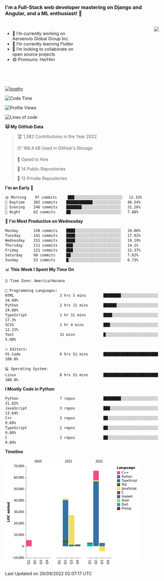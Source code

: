 ### I'm a Full-Stack web developer mastering on Django and Angular, and a ML enthusiast!  👋

<br/>

<img align="right" height="250"  src="https://media1.giphy.com/media/qgQUggAC3Pfv687qPC/giphy.gif?cid=ecf05e470ttfxgsj072btembitu1zn4ti3t3cdyg4jo5b3by&rid=giphy.gif&ct=g" />

 <div style="width:50%">
    <ul>
      <li>🔭 I’m currently working on Aeroenvio Global Group Inc.</li>
      <li>🌱 I’m currently learning Flutter</li>
      <li>👯 I’m looking to collaborate on open source projects</li>
      <li>😄 Pronouns: He/Him</li>
<!--       <li>⚡ Fun fact: I started my first professional project for a company as web dev without knowing any JS </li> -->
    </ul>
  </div>
  
<br/><br/><br/>

[![trophy](https://github-profile-trophy.vercel.app/?username=dfg-98&row=3&column=3&theme=monokai)](https://github.com/ryo-ma/github-profile-trophy)


<!--START_SECTION:waka-->
![Code Time](http://img.shields.io/badge/Code%20Time-464%20hrs%2053%20mins-blue)

![Profile Views](http://img.shields.io/badge/Profile%20Views-0-blue)

![Lines of code](https://img.shields.io/badge/From%20Hello%20World%20I%27ve%20Written-144%20Thousand%20lines%20of%20code-blue)

**🐱 My GitHub Data** 

> 🏆 1,382 Contributions in the Year 2022
 > 
> 📦 166.4 kB Used in GitHub's Storage 
 > 
> 💼 Opted to Hire
 > 
> 📜 14 Public Repositories 
 > 
> 🔑 13 Private Repositories  
 > 
**I'm an Early 🐤** 

```text
🌞 Morning    97 commits     ███░░░░░░░░░░░░░░░░░░░░░░   12.33% 
🌆 Daytime    382 commits    ████████████░░░░░░░░░░░░░   48.54% 
🌃 Evening    246 commits    ███████░░░░░░░░░░░░░░░░░░   31.26% 
🌙 Night      62 commits     ██░░░░░░░░░░░░░░░░░░░░░░░   7.88%

```
📅 **I'm Most Productive on Wednesday** 

```text
Monday       150 commits    ████░░░░░░░░░░░░░░░░░░░░░   19.06% 
Tuesday      141 commits    ████░░░░░░░░░░░░░░░░░░░░░   17.92% 
Wednesday    151 commits    ████░░░░░░░░░░░░░░░░░░░░░   19.19% 
Thursday     111 commits    ███░░░░░░░░░░░░░░░░░░░░░░   14.1% 
Friday       121 commits    ███░░░░░░░░░░░░░░░░░░░░░░   15.37% 
Saturday     60 commits     ██░░░░░░░░░░░░░░░░░░░░░░░   7.62% 
Sunday       53 commits     █░░░░░░░░░░░░░░░░░░░░░░░░   6.73%

```


📊 **This Week I Spent My Time On** 

```text
⌚︎ Time Zone: America/Havana

💬 Programming Languages: 
HTML                     3 hrs 5 mins        ████████░░░░░░░░░░░░░░░░░   34.99% 
Python                   2 hrs 11 mins       ██████░░░░░░░░░░░░░░░░░░░   24.68% 
TypeScript               1 hr 31 mins        ████░░░░░░░░░░░░░░░░░░░░░   17.3% 
SCSS                     1 hr 4 mins         ███░░░░░░░░░░░░░░░░░░░░░░   12.22% 
Text                     31 mins             █░░░░░░░░░░░░░░░░░░░░░░░░   5.98%

🔥 Editors: 
VS Code                  8 hrs 51 mins       █████████████████████████   100.0%

💻 Operating System: 
Linux                    8 hrs 51 mins       █████████████████████████   100.0%

```

**I Mostly Code in Python** 

```text
Python                   7 repos             ████████░░░░░░░░░░░░░░░░░   31.82% 
JavaScript               3 repos             ███░░░░░░░░░░░░░░░░░░░░░░   13.64% 
C++                      2 repos             ██░░░░░░░░░░░░░░░░░░░░░░░   9.09% 
TypeScript               2 repos             ██░░░░░░░░░░░░░░░░░░░░░░░   9.09% 
C                        2 repos             ██░░░░░░░░░░░░░░░░░░░░░░░   9.09%

```


**Timeline**

![Chart not found](https://raw.githubusercontent.com/dfg-98/dfg-98/main/charts/bar_graph.png) 


 Last Updated on 29/09/2022 02:07:17 UTC
<!--END_SECTION:waka-->
